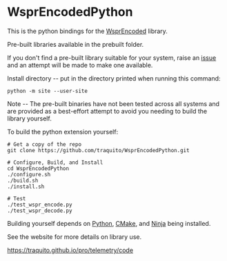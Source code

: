# WsprEncodedPython

This is the python bindings for the [WsprEncoded](https://github.com/traquito/WsprEncoded) library.

Pre-built libraries available in the prebuilt folder.

If you don't find a pre-built library suitable for your system, raise an [issue](https://github.com/traquito/WsprEncodedPython/issues) and an attempt will be made to make one available.

Install directory -- put in the directory printed when running this command:
```
python -m site --user-site
```

Note -- The pre-built binaries have not been tested across all systems and are provided as a best-effort attempt to avoid you needing to build the library yourself.


To build the python extension yourself:

```
# Get a copy of the repo
git clone https://github.com/traquito/WsprEncodedPython.git

# Configure, Build, and Install
cd WsprEncodedPython
./configure.sh
./build.sh
./install.sh

# Test
./test_wspr_encode.py
./test_wspr_decode.py
```

Building yourself depends on [Python](https://www.python.org/downloads/), [CMake](https://cmake.org/download/), and [Ninja](https://ninja-build.org/) being installed.

See the website for more details on library use.

https://traquito.github.io/pro/telemetry/code